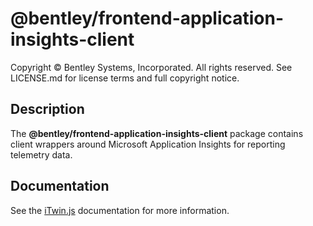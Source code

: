# @bentley/frontend-application-insights-client

Copyright © Bentley Systems, Incorporated. All rights reserved. See LICENSE.md for license terms and full copyright notice.

## Description

The __@bentley/frontend-application-insights-client__ package contains client wrappers around Microsoft Application Insights for reporting telemetry data.

## Documentation

See the [iTwin.js](https://www.itwinjs.org) documentation for more information.
